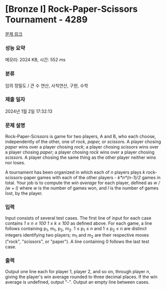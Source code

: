 # [Bronze I] Rock-Paper-Scissors Tournament - 4289 

[문제 링크](https://www.acmicpc.net/problem/4289) 

### 성능 요약

메모리: 2024 KB, 시간: 552 ms

### 분류

임의 정밀도 / 큰 수 연산, 사칙연산, 구현, 수학

### 제출 일자

2024년 1월 2일 17:32:13

### 문제 설명

<p>Rock-Paper-Scissors is game for two players, A and B, who each choose, independently of the other, one of <em>rock, paper,</em> or <em>scissors</em>. A player chosing <em>paper</em> wins over a player chosing <em>rock</em>; a player chosing <em>scissors</em> wins over a player chosing <em>paper</em>; a player chosing <em>rock</em> wins over a player chosing <em>scissors</em>. A player chosing the same thing as the other player neither wins nor loses.</p>

<p>A tournament has been organized in which each of <em>n</em> players plays <em>k</em> rock-scissors-paper games with each of the other players - <em>k*n*(n-1)/2</em> games in total. Your job is to compute the <em>win average</em> for each player, defined as <em>w / (w + l)</em> where <em>w</em> is the number of games won, and <em>l</em> is the number of games lost, by the player.</p>

### 입력 

 <p>Input consists of several test cases. The first line of input for each case contains <em>1 ≤ n ≤ 100</em> <em>1 ≤ k ≤ 100</em> as defined above. For each game, a line follows containing p<sub>1</sub>, m<sub>1</sub>, p<sub>2</sub>, m<sub>2</sub>. 1 ≤ p<sub>1</sub> ≤ <em>n</em> and 1 ≤ p<sub>2</sub> ≤ <em>n</em> are distinct integers identifying two players; m<sub>1</sub> and m<sub>2</sub> are their respective moves ("rock", "scissors", or "paper"). A line containing 0 follows the last test case.</p>

### 출력 

 <p>Output one line each for player 1, player 2, and so on, through player <em>n</em>, giving the player's win average rounded to three decimal places. If the win average is undefined, output "-". Output an empty line between cases.</p>

